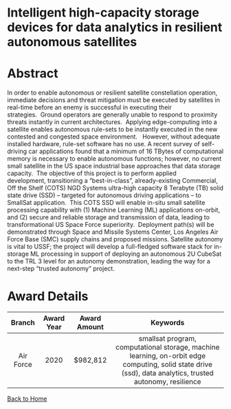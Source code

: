 
Intelligent high-capacity storage devices for data analytics in resilient autonomous satellites
===============================================================================================

# Abstract


In order to enable autonomous or resilient satellite constellation operation, immediate decisions and threat mitigation must be executed by satellites in real-time before an enemy is successful in executing their strategies.  Ground operators are generally unable to respond to proximity threats instantly in current architectures.  Applying edge-computing into a satellite enables autonomous rule-sets to be instantly executed in the new contested and congested space environment.   However, without adequate installed hardware, rule-set software has no use. A recent survey of self-driving car applications found that a minimum of 16 TBytes of computational memory is necessary to enable autonomous functions; however, no current small satellite in the US space industrial base approaches that data storage capacity.  The objective of this project is to perform applied development, transitioning a “best-in-class”, already-existing Commercial, Off the Shelf (COTS) NGD Systems ultra-high capacity 8 Terabyte (TB) solid state drive (SSD) – targeted for autonomous driving applications – to SmallSat application.  This COTS SSD will enable in-situ small satellite processing capability with (1) Machine Learning (ML) applications on-orbit, and (2) secure and reliable storage and transmission of data, leading to transformational US Space Force superiority.  Deployment path(s) will be demonstrated through Space and Missile Systems Center, Los Angeles Air Force Base (SMC) supply chains and proposed missions. Satellite autonomy is vital to USSF; the project will develop a full-fledged software stack for in-storage ML processing in support of deploying an autonomous 2U CubeSat to the TRL 3 level for an autonomy demonstration, leading the way for a next-step “trusted autonomy” project.  

# Award Details

|Branch|Award Year|Award Amount|Keywords|
| :---: | :---: | :---: | :---: |
|Air Force|2020|$982,812|smallsat program, computational storage, machine learning, on-orbit edge computing, solid state drive (ssd), data analytics, trusted autonomy, resilience|
  
  


[Back to Home](https://github.com/chrischow/dod_sbir_awards#1634)